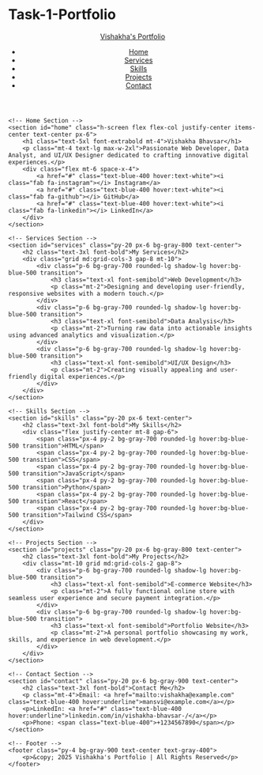 # Task-1-Portfolio


<!DOCTYPE html>
<html lang="en">
<head>
    <meta charset="UTF-8">
    <meta name="viewport" content="width=device-width, initial-scale=1.0">
    <script src="https://cdn.tailwindcss.com"></script>
    <title>Vishakha's Portfolio</title>
</head>
<body class="bg-gray-900 text-white">
    <!-- Navbar -->
    <header class="fixed top-0 left-0 w-full bg-gray-800 p-4 flex justify-between items-center shadow-md">
        <a href="#" class="text-2xl font-bold text-blue-400">Vishakha's Portfolio</a>
        <nav>
            <ul class="flex space-x-6">
                <li><a href="#home" class="hover:text-blue-400">Home</a></li>
                <li><a href="#services" class="hover:text-blue-400">Services</a></li>
                <li><a href="#skills" class="hover:text-blue-400">Skills</a></li>
                <li><a href="#projects" class="hover:text-blue-400">Projects</a></li>
                <li><a href="#contact" class="hover:text-blue-400">Contact</a></li>
            </ul>
        </nav>
    </header>

    <!-- Home Section -->
    <section id="home" class="h-screen flex flex-col justify-center items-center text-center px-6">
        <h1 class="text-5xl font-extrabold mt-4">Vishakha Bhavsar</h1>
        <p class="mt-4 text-lg max-w-2xl">Passionate Web Developer, Data Analyst, and UI/UX Designer dedicated to crafting innovative digital experiences.</p>
        <div class="flex mt-6 space-x-4">
            <a href="#" class="text-blue-400 hover:text-white"><i class="fab fa-instagram"></i> Instagram</a>
            <a href="#" class="text-blue-400 hover:text-white"><i class="fab fa-github"></i> GitHub</a>
            <a href="#" class="text-blue-400 hover:text-white"><i class="fab fa-linkedin"></i> LinkedIn</a>
        </div>
    </section>

    <!-- Services Section -->
    <section id="services" class="py-20 px-6 bg-gray-800 text-center">
        <h2 class="text-3xl font-bold">My Services</h2>
        <div class="grid md:grid-cols-3 gap-8 mt-10">
            <div class="p-6 bg-gray-700 rounded-lg shadow-lg hover:bg-blue-500 transition">
                <h3 class="text-xl font-semibold">Web Development</h3>
                <p class="mt-2">Designing and developing user-friendly, responsive websites with a modern touch.</p>
            </div>
            <div class="p-6 bg-gray-700 rounded-lg shadow-lg hover:bg-blue-500 transition">
                <h3 class="text-xl font-semibold">Data Analysis</h3>
                <p class="mt-2">Turning raw data into actionable insights using advanced analytics and visualization.</p>
            </div>
            <div class="p-6 bg-gray-700 rounded-lg shadow-lg hover:bg-blue-500 transition">
                <h3 class="text-xl font-semibold">UI/UX Design</h3>
                <p class="mt-2">Creating visually appealing and user-friendly digital experiences.</p>
            </div>
        </div>
    </section>

    <!-- Skills Section -->
    <section id="skills" class="py-20 px-6 text-center">
        <h2 class="text-3xl font-bold">My Skills</h2>
        <div class="flex justify-center mt-8 gap-6">
            <span class="px-4 py-2 bg-gray-700 rounded-lg hover:bg-blue-500 transition">HTML</span>
            <span class="px-4 py-2 bg-gray-700 rounded-lg hover:bg-blue-500 transition">CSS</span>
            <span class="px-4 py-2 bg-gray-700 rounded-lg hover:bg-blue-500 transition">JavaScript</span>
            <span class="px-4 py-2 bg-gray-700 rounded-lg hover:bg-blue-500 transition">Python</span>
            <span class="px-4 py-2 bg-gray-700 rounded-lg hover:bg-blue-500 transition">React</span>
            <span class="px-4 py-2 bg-gray-700 rounded-lg hover:bg-blue-500 transition">Tailwind CSS</span>
        </div>
    </section>

    <!-- Projects Section -->
    <section id="projects" class="py-20 px-6 bg-gray-800 text-center">
        <h2 class="text-3xl font-bold">My Projects</h2>
        <div class="mt-10 grid md:grid-cols-2 gap-8">
            <div class="p-6 bg-gray-700 rounded-lg shadow-lg hover:bg-blue-500 transition">
                <h3 class="text-xl font-semibold">E-commerce Website</h3>
                <p class="mt-2">A fully functional online store with seamless user experience and secure payment integration.</p>
            </div>
            <div class="p-6 bg-gray-700 rounded-lg shadow-lg hover:bg-blue-500 transition">
                <h3 class="text-xl font-semibold">Portfolio Website</h3>
                <p class="mt-2">A personal portfolio showcasing my work, skills, and experience in web development.</p>
            </div>
        </div>
    </section>

    <!-- Contact Section -->
    <section id="contact" class="py-20 px-6 bg-gray-900 text-center">
        <h2 class="text-3xl font-bold">Contact Me</h2>
        <p class="mt-4">Email: <a href="mailto:vishakha@example.com" class="text-blue-400 hover:underline">mansvi@example.com</a></p>
        <p>LinkedIn: <a href="#" class="text-blue-400 hover:underline">linkedin.com/in/vishakha-bhavsar-/</a></p>
        <p>Phone: <span class="text-blue-400">+1234567890</span></p>
    </section>

    <!-- Footer -->
    <footer class="py-4 bg-gray-900 text-center text-gray-400">
        <p>&copy; 2025 Vishakha's Portfolio | All Rights Reserved</p>
    </footer>
</body>
</html>
